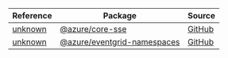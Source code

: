 | Reference | Package | Source |
|---|---|---|
|[unknown](core-sse-readme.md)|[@azure/core-sse](https://www.npmjs.com/package/@azure/core-sse)|[GitHub](https://github.com/Azure/azure-sdk-for-js/blob/main/sdk/core/core-sse)|
|[unknown](eventgrid-namespaces-readme.md)|[@azure/eventgrid-namespaces](https://www.npmjs.com/package/@azure/eventgrid-namespaces)|[GitHub](https://github.com/Azure/azure-sdk-for-js/blob/main/sdk/eventgrid/eventgrid-namespaces)|
